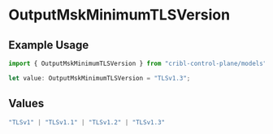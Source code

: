 # OutputMskMinimumTLSVersion

## Example Usage

```typescript
import { OutputMskMinimumTLSVersion } from "cribl-control-plane/models";

let value: OutputMskMinimumTLSVersion = "TLSv1.3";
```

## Values

```typescript
"TLSv1" | "TLSv1.1" | "TLSv1.2" | "TLSv1.3"
```